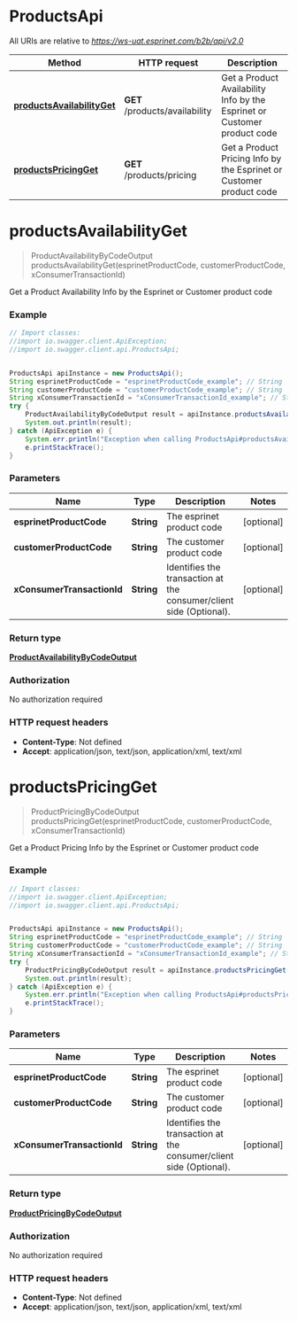 # ProductsApi

All URIs are relative to *https://ws-uat.esprinet.com/b2b/api/v2.0*

Method | HTTP request | Description
------------- | ------------- | -------------
[**productsAvailabilityGet**](ProductsApi.md#productsAvailabilityGet) | **GET** /products/availability | Get a Product Availability Info by the Esprinet or Customer product code
[**productsPricingGet**](ProductsApi.md#productsPricingGet) | **GET** /products/pricing | Get a Product Pricing Info by the Esprinet or Customer product code


<a name="productsAvailabilityGet"></a>
# **productsAvailabilityGet**
> ProductAvailabilityByCodeOutput productsAvailabilityGet(esprinetProductCode, customerProductCode, xConsumerTransactionId)

Get a Product Availability Info by the Esprinet or Customer product code

### Example
```java
// Import classes:
//import io.swagger.client.ApiException;
//import io.swagger.client.api.ProductsApi;


ProductsApi apiInstance = new ProductsApi();
String esprinetProductCode = "esprinetProductCode_example"; // String | The esprinet product code
String customerProductCode = "customerProductCode_example"; // String | The customer product code
String xConsumerTransactionId = "xConsumerTransactionId_example"; // String | Identifies the transaction at the consumer/client side (Optional).
try {
    ProductAvailabilityByCodeOutput result = apiInstance.productsAvailabilityGet(esprinetProductCode, customerProductCode, xConsumerTransactionId);
    System.out.println(result);
} catch (ApiException e) {
    System.err.println("Exception when calling ProductsApi#productsAvailabilityGet");
    e.printStackTrace();
}
```

### Parameters

Name | Type | Description  | Notes
------------- | ------------- | ------------- | -------------
 **esprinetProductCode** | **String**| The esprinet product code | [optional]
 **customerProductCode** | **String**| The customer product code | [optional]
 **xConsumerTransactionId** | **String**| Identifies the transaction at the consumer/client side (Optional). | [optional]

### Return type

[**ProductAvailabilityByCodeOutput**](ProductAvailabilityByCodeOutput.md)

### Authorization

No authorization required

### HTTP request headers

 - **Content-Type**: Not defined
 - **Accept**: application/json, text/json, application/xml, text/xml

<a name="productsPricingGet"></a>
# **productsPricingGet**
> ProductPricingByCodeOutput productsPricingGet(esprinetProductCode, customerProductCode, xConsumerTransactionId)

Get a Product Pricing Info by the Esprinet or Customer product code

### Example
```java
// Import classes:
//import io.swagger.client.ApiException;
//import io.swagger.client.api.ProductsApi;


ProductsApi apiInstance = new ProductsApi();
String esprinetProductCode = "esprinetProductCode_example"; // String | The esprinet product code
String customerProductCode = "customerProductCode_example"; // String | The customer product code
String xConsumerTransactionId = "xConsumerTransactionId_example"; // String | Identifies the transaction at the consumer/client side (Optional).
try {
    ProductPricingByCodeOutput result = apiInstance.productsPricingGet(esprinetProductCode, customerProductCode, xConsumerTransactionId);
    System.out.println(result);
} catch (ApiException e) {
    System.err.println("Exception when calling ProductsApi#productsPricingGet");
    e.printStackTrace();
}
```

### Parameters

Name | Type | Description  | Notes
------------- | ------------- | ------------- | -------------
 **esprinetProductCode** | **String**| The esprinet product code | [optional]
 **customerProductCode** | **String**| The customer product code | [optional]
 **xConsumerTransactionId** | **String**| Identifies the transaction at the consumer/client side (Optional). | [optional]

### Return type

[**ProductPricingByCodeOutput**](ProductPricingByCodeOutput.md)

### Authorization

No authorization required

### HTTP request headers

 - **Content-Type**: Not defined
 - **Accept**: application/json, text/json, application/xml, text/xml

